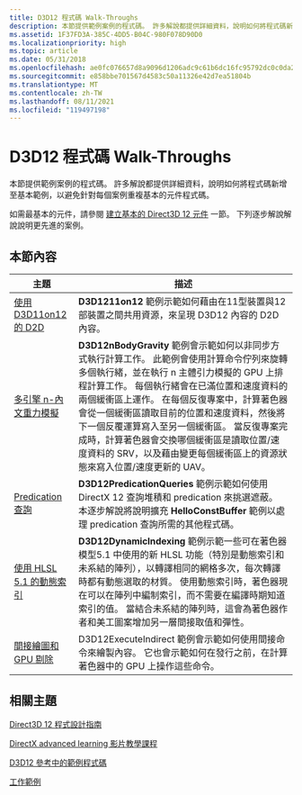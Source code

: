 ```yaml
---
title: D3D12 程式碼 Walk-Throughs
description: 本節提供範例案例的程式碼。 許多解說都提供詳細資料，說明如何將程式碼新增至基本範例，以避免針對每個案例重複基本的元件程式碼。
ms.assetid: 1F37FD3A-385C-4DD5-B04C-980F078D90D0
ms.localizationpriority: high
ms.topic: article
ms.date: 05/31/2018
ms.openlocfilehash: ae0fc076657d8a9096d1206adc9c61b6dc16fc95792dc0c0da2fcd636377b7ee
ms.sourcegitcommit: e858bbe701567d4583c50a11326e42d7ea51804b
ms.translationtype: MT
ms.contentlocale: zh-TW
ms.lasthandoff: 08/11/2021
ms.locfileid: "119497198"
---
```

# <a name="d3d12-code-walk-throughs"></a>D3D12 程式碼 Walk-Throughs

本節提供範例案例的程式碼。 許多解說都提供詳細資料，說明如何將程式碼新增至基本範例，以避免針對每個案例重複基本的元件程式碼。

如需最基本的元件，請參閱 [建立基本的 Direct3D 12 元件](creating-a-basic-direct3d-12-component.md) 一節。 下列逐步解說解說說明更先進的案例。

## <a name="in-this-section"></a>本節內容



| 主題                                                                                           | 描述                                                                                                                                                                                                                                                                                                                                                                                                                                                                                                                                                                                                                                                                                                               |
|-------------------------------------------------------------------------------------------------|---------------------------------------------------------------------------------------------------------------------------------------------------------------------------------------------------------------------------------------------------------------------------------------------------------------------------------------------------------------------------------------------------------------------------------------------------------------------------------------------------------------------------------------------------------------------------------------------------------------------------------------------------------------------------------------------------------------------------|
| [使用 D3D11on12 的 D2D](d2d-using-d3d11on12.md)<br/>                                       | **D3D1211on12** 範例示範如何藉由在11型裝置與12部裝置之間共用資源，來呈現 D3D12 內容的 D2D 內容。 <br/>                                                                                                                                                                                                                                                                                                                                                                                                                                                                                                                                                   |
| [多引擎 n-內文重力模擬](multi-engine-n-body-gravity-simulation.md)<br/> | **D3D12nBodyGravity** 範例會示範如何以非同步方式執行計算工作。 此範例會使用計算命令佇列來旋轉多個執行緒，並在執行 n 主體引力模擬的 GPU 上排程計算工作。 每個執行緒會在已滿位置和速度資料的兩個緩衝區上運作。 在每個反復專案中，計算著色器會從一個緩衝區讀取目前的位置和速度資料，然後將下一個反覆運算寫入至另一個緩衝區。 當反復專案完成時，計算著色器會交換哪個緩衝區是讀取位置/速度資料的 SRV，以及藉由變更每個緩衝區上的資源狀態來寫入位置/速度更新的 UAV。<br/> |
| [Predication 查詢](predication-queries.md)<br/>                                       | **D3D12PredicationQueries** 範例示範如何使用 DirectX 12 查詢堆積和 predication 來挑選遮蔽。 本逐步解說將說明擴充 **HelloConstBuffer** 範例以處理 predication 查詢所需的其他程式碼。 <br/>                                                                                                                                                                                                                                                                                                                                                                                                                                                             |
| [使用 HLSL 5.1 的動態索引](dynamic-indexing-using-hlsl-5-1.md)<br/>               | **D3D12DynamicIndexing** 範例示範一些可在著色器模型5.1 中使用的新 HLSL 功能（特別是動態索引和未系結的陣列），以轉譯相同的網格多次，每次轉譯時都有動態選取的材質。 使用動態索引時，著色器現在可以在陣列中編制索引，而不需要在編譯時期知道索引的值。 當結合未系結的陣列時，這會為著色器作者和美工圖案增加另一層間接取值和彈性。<br/>                                                                                                                                                                                  |
| [間接繪圖和 GPU 剔除](indirect-drawing-and-gpu-culling-.md)<br/>            | D3D12ExecuteIndirect 範例會示範如何使用間接命令來繪製內容。 它也會示範如何在發行之前，在計算著色器中的 GPU 上操作這些命令。 <br/>                                                                                                                                                                                                                                                                                                                                                                                                                                                                                                  |



 

## <a name="related-topics"></a>相關主題

<dl> <dt>

[Direct3D 12 程式設計指南](directx-12-programming-guide.md)
</dt> <dt>

[DirectX advanced learning 影片教學課程](https://www.youtube.com/channel/UCiaX2B8XiXR70jaN7NK-FpA)
</dt> <dt>

[D3D12 參考中的範例程式碼](notes-on-example-code.md)
</dt> <dt>

[工作範例](working-samples.md)
</dt> </dl>

 

 





